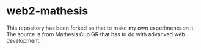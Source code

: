 # web2-mathesis

This repository has been forked so that to make my own experiments on it. The source is from Mathesis.Cup.GR that has to do with advanved web development.

